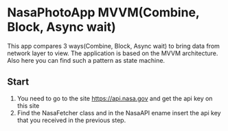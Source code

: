 # NasaPhotoApp MVVM(Combine, Block, Async wait) 


This app compares 3 ways(Combine, Block, Async wait) to bring data from network layer to view. The application is based on the MVVM architecture. Also here you can find such a pattern as state machine. 

## Start

1) You need to go to the site https://api.nasa.gov and get the api key on this site
2) Find the NasaFetcher class and in the NasaAPI ename insert the api key that you received in the previous step.



